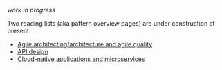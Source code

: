 *work in progress*

Two reading lists (aka pattern overview pages) are under construction at present:

* [Agile architecting/architecture and agile quality](./agile-architecture.md)
* [API design](./api-design.md)
* [Cloud-native applications and microservices](./cloud-native-microservices.md)